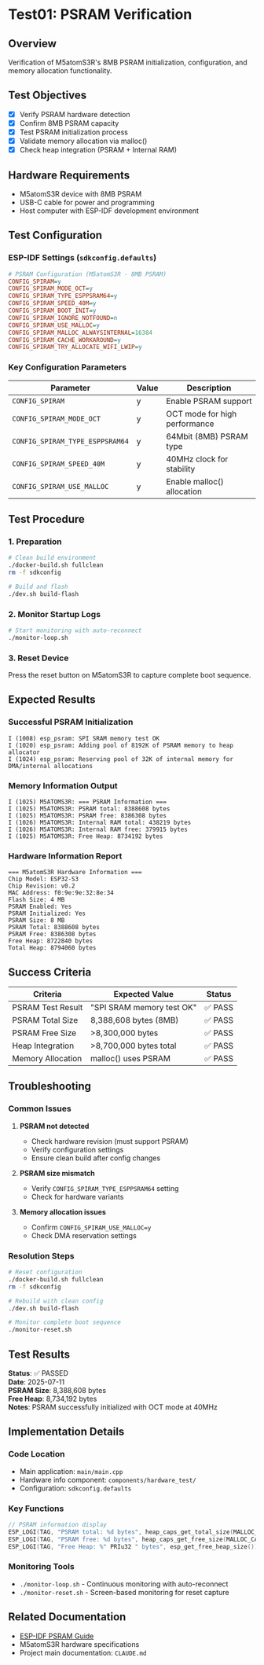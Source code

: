 # Test01: PSRAM Verification

## Overview

Verification of M5atomS3R's 8MB PSRAM initialization, configuration, and memory allocation functionality.

## Test Objectives

- [x] Verify PSRAM hardware detection
- [x] Confirm 8MB PSRAM capacity
- [x] Test PSRAM initialization process
- [x] Validate memory allocation via malloc()
- [x] Check heap integration (PSRAM + Internal RAM)

## Hardware Requirements

- M5atomS3R device with 8MB PSRAM
- USB-C cable for power and programming
- Host computer with ESP-IDF development environment

## Test Configuration

### ESP-IDF Settings (`sdkconfig.defaults`)

```ini
# PSRAM Configuration (M5atomS3R - 8MB PSRAM)
CONFIG_SPIRAM=y
CONFIG_SPIRAM_MODE_OCT=y
CONFIG_SPIRAM_TYPE_ESPPSRAM64=y
CONFIG_SPIRAM_SPEED_40M=y
CONFIG_SPIRAM_BOOT_INIT=y
CONFIG_SPIRAM_IGNORE_NOTFOUND=n
CONFIG_SPIRAM_USE_MALLOC=y
CONFIG_SPIRAM_MALLOC_ALWAYSINTERNAL=16384
CONFIG_SPIRAM_CACHE_WORKAROUND=y
CONFIG_SPIRAM_TRY_ALLOCATE_WIFI_LWIP=y
```

### Key Configuration Parameters

| Parameter | Value | Description |
|-----------|-------|-------------|
| `CONFIG_SPIRAM` | y | Enable PSRAM support |
| `CONFIG_SPIRAM_MODE_OCT` | y | OCT mode for high performance |
| `CONFIG_SPIRAM_TYPE_ESPPSRAM64` | y | 64Mbit (8MB) PSRAM type |
| `CONFIG_SPIRAM_SPEED_40M` | y | 40MHz clock for stability |
| `CONFIG_SPIRAM_USE_MALLOC` | y | Enable malloc() allocation |

## Test Procedure

### 1. Preparation

```bash
# Clean build environment
./docker-build.sh fullclean
rm -f sdkconfig

# Build and flash
./dev.sh build-flash
```

### 2. Monitor Startup Logs

```bash
# Start monitoring with auto-reconnect
./monitor-loop.sh
```

### 3. Reset Device

Press the reset button on M5atomS3R to capture complete boot sequence.

## Expected Results

### Successful PSRAM Initialization

```
I (1008) esp_psram: SPI SRAM memory test OK
I (1020) esp_psram: Adding pool of 8192K of PSRAM memory to heap allocator
I (1024) esp_psram: Reserving pool of 32K of internal memory for DMA/internal allocations
```

### Memory Information Output

```
I (1025) M5ATOMS3R: === PSRAM Information ===
I (1025) M5ATOMS3R: PSRAM total: 8388608 bytes
I (1025) M5ATOMS3R: PSRAM free: 8386308 bytes
I (1026) M5ATOMS3R: Internal RAM total: 438219 bytes
I (1026) M5ATOMS3R: Internal RAM free: 379915 bytes
I (1025) M5ATOMS3R: Free Heap: 8734192 bytes
```

### Hardware Information Report

```
=== M5atomS3R Hardware Information ===
Chip Model: ESP32-S3
Chip Revision: v0.2
MAC Address: f0:9e:9e:32:8e:34
Flash Size: 4 MB
PSRAM Enabled: Yes
PSRAM Initialized: Yes
PSRAM Size: 8 MB
PSRAM Total: 8388608 bytes
PSRAM Free: 8386308 bytes
Free Heap: 8722840 bytes
Total Heap: 8794060 bytes
```

## Success Criteria

| Criteria | Expected Value | Status |
|----------|----------------|--------|
| PSRAM Test Result | "SPI SRAM memory test OK" | ✅ PASS |
| PSRAM Total Size | 8,388,608 bytes (8MB) | ✅ PASS |
| PSRAM Free Size | >8,300,000 bytes | ✅ PASS |
| Heap Integration | >8,700,000 bytes total | ✅ PASS |
| Memory Allocation | malloc() uses PSRAM | ✅ PASS |

## Troubleshooting

### Common Issues

1. **PSRAM not detected**
   - Check hardware revision (must support PSRAM)
   - Verify configuration settings
   - Ensure clean build after config changes

2. **PSRAM size mismatch**
   - Verify `CONFIG_SPIRAM_TYPE_ESPPSRAM64` setting
   - Check for hardware variants

3. **Memory allocation issues**
   - Confirm `CONFIG_SPIRAM_USE_MALLOC=y`
   - Check DMA reservation settings

### Resolution Steps

```bash
# Reset configuration
./docker-build.sh fullclean
rm -f sdkconfig

# Rebuild with clean config
./dev.sh build-flash

# Monitor complete boot sequence
./monitor-reset.sh
```

## Test Results

**Status**: ✅ PASSED  
**Date**: 2025-07-11  
**PSRAM Size**: 8,388,608 bytes  
**Free Heap**: 8,734,192 bytes  
**Notes**: PSRAM successfully initialized with OCT mode at 40MHz

## Implementation Details

### Code Location

- Main application: `main/main.cpp`
- Hardware info component: `components/hardware_test/`
- Configuration: `sdkconfig.defaults`

### Key Functions

```cpp
// PSRAM information display
ESP_LOGI(TAG, "PSRAM total: %d bytes", heap_caps_get_total_size(MALLOC_CAP_SPIRAM));
ESP_LOGI(TAG, "PSRAM free: %d bytes", heap_caps_get_free_size(MALLOC_CAP_SPIRAM));
ESP_LOGI(TAG, "Free Heap: %" PRIu32 " bytes", esp_get_free_heap_size());
```

### Monitoring Tools

- `./monitor-loop.sh` - Continuous monitoring with auto-reconnect
- `./monitor-reset.sh` - Screen-based monitoring for reset capture

## Related Documentation

- [ESP-IDF PSRAM Guide](https://docs.espressif.com/projects/esp-idf/en/latest/esp32s3/api-guides/external-ram.html)
- M5atomS3R hardware specifications
- Project main documentation: `CLAUDE.md`